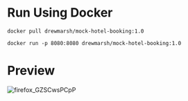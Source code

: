 # Run Using Docker
```
docker pull drewmarsh/mock-hotel-booking:1.0
```

```
docker run -p 8080:8080 drewmarsh/mock-hotel-booking:1.0
```

# Preview
![firefox_GZSCwsPCpP](https://github.com/drewmarsh/mock-hotel-booking/assets/78824781/43541ac9-00e9-4a82-8e7a-198ef698dec6)
